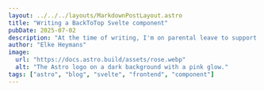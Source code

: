 ```yaml
---
layout: ../../../layouts/MarkdownPostLayout.astro
title: "Writing a BackToTop Svelte component"
pubDate: 2025-07-02
description: "At the time of writing, I'm on parental leave to support my wife and take care of our newborn son. In the spare time that I can find between changing diapers, I like tinkering around with technology and was eager to start a blog. Here are my key takeaways of what I like about Astro and what made me choose Astro, in no particular order."
author: "Elke Heymans"
image:
  url: "https://docs.astro.build/assets/rose.webp"
  alt: "The Astro logo on a dark background with a pink glow."
tags: ["astro", "blog", "svelte", "frontend", "component"]
---
```


